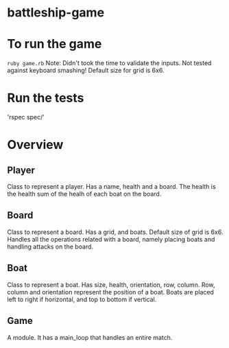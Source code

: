 # battleship-game

# To run the game
`ruby game.rb`
Note: Didn't took the time to validate the inputs. Not tested against keyboard smashing!
Default size for grid is 6x6.

# Run the tests
'rspec spec/'

# Overview
## Player
Class to represent a player.
Has a name, health and a board.
The health is the health sum of the healh of each boat on the board.

## Board
Class to represent a board.
Has a grid, and boats.
Default size of grid is 6x6.
Handles all the operations related with a board, namely placing boats and handling attacks on the board.

## Boat
Class to represent a boat.
Has size, health, orientation, row, column.
Row, column and orientation represent the position of a boat.
Boats are placed left to right if horizontal, and top to bottom if vertical.

## Game
A module.
It has a main_loop that handles an entire match.
